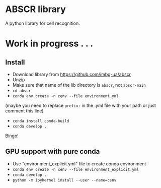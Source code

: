 # ABSCR library
A python library for cell recognition.
# Work in progress . . .

## Install

- Download library from https://github.com/imbg-ua/abscr
- Unzip 
- Make sure that name of the lib directory is `abscr`, not `abscr-main`
- `cd abscr`
- `conda env create -n cenv --file environment.yml` 

(maybe you need to replace `prefix:` in the .yml file with your path or just comment this line)

- `conda install conda-build`
- `conda develop .`

Bingo!

## GPU support with pure conda

- Use "environment_explicit.yml" file to create conda environment
- `conda env create -n cenv --file environment_explicit.yml`
- `conda develop .`
- `python -m ipykernel install --user --name=cenv`
